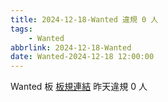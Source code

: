 ```yaml
---
title: 2024-12-18-Wanted 違規 0 人
tags:
    - Wanted
abbrlink: 2024-12-18-Wanted
date: Wanted-2024-12-18 12:00:00
---
```

Wanted 板 [板規連結](https://www.ptt.cc/bbs/Wanted/M.1608829773.A.D3B.html)
昨天違規 0 人
